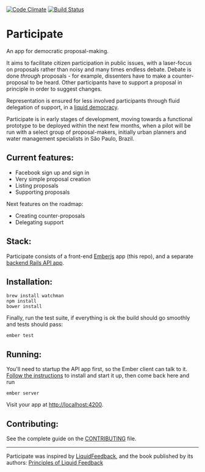 [![Code Climate](https://codeclimate.com/github/oliverbarnes/participate/badges/gpa.svg)](https://codeclimate.com/github/oliverbarnes/participate) [![Build Status](https://travis-ci.org/oliverbarnes/participate.svg?branch=master)](https://travis-ci.org/oliverbarnes/participate) 

# Participate

An app for democratic proposal-making.

It aims to facilitate citizen participation in public issues, with a laser-focus on proposals rather than noisy and many times endless debate. Debate is done *through* proposals - for example, dissenters have to make a counter-proposal to be heard. Other participants have to support a proposal in principle in order to suggest changes.

Representation is ensured for less involved participants through fluid delegation of support, in a [liquid democracy](https://en.wikipedia.org/wiki/Delegative_democracy).

Participate is in early stages of development, moving towards a functional prototype to be deployed within the next few months, when a pilot will be run with a select group of proposal-makers, initially urban planners and water management specialists in São Paulo, Brazil. 

Current features:
----------------------

* Facebook sign up and sign in
* Very simple proposal creation
* Listing proposals
* Supporting proposals

Next features on the roadmap:

* Creating counter-proposals
* Delegating support


Stack:
---------------

Participate consists of a front-end [Emberjs](http://emberjs.com) app (this repo), and a separate [backend Rails API app](http://github.com/oliverbarnes/participate-api).

Installation:
-------------

```
brew install watchman
npm install
bower install
```

Finally, run the test suite, if everything is ok the build should go smoothly and tests should pass:

```
ember test
```

Running:
-------

You'll need to startup the API app first, so the Ember client can talk to it. [Follow the instructions](https://github.com/oliverbarnes/participate-api#bootstrapping-the-project) to install  and start it up, then come back here and run

```
ember server
```

Visit your app at [http://localhost:4200](http://localhost:4200). 

Contributing:
-------------

See the complete guide on the [CONTRIBUTING](CONTRIBUTING.md) file.

---

Participate was inspired by [LiquidFeedback](http://liquidfeedback.org), and the book published by its authors: [Principles of Liquid Feedback](http://principles.liquidfeedback.org)

